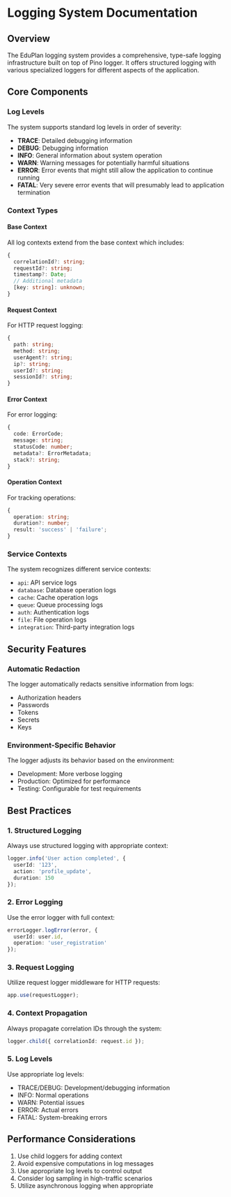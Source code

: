 # Logging System Documentation

## Overview
The EduPlan logging system provides a comprehensive, type-safe logging infrastructure built on top of Pino logger. It offers structured logging with various specialized loggers for different aspects of the application.

## Core Components

### Log Levels
The system supports standard log levels in order of severity:
- **TRACE**: Detailed debugging information
- **DEBUG**: Debugging information
- **INFO**: General information about system operation
- **WARN**: Warning messages for potentially harmful situations
- **ERROR**: Error events that might still allow the application to continue running
- **FATAL**: Very severe error events that will presumably lead to application termination

### Context Types

#### Base Context
All log contexts extend from the base context which includes:
```typescript
{
  correlationId?: string;
  requestId?: string;
  timestamp?: Date;
  // Additional metadata
  [key: string]: unknown;
}
```

#### Request Context
For HTTP request logging:
```typescript
{
  path: string;
  method: string;
  userAgent?: string;
  ip?: string;
  userId?: string;
  sessionId?: string;
}
```

#### Error Context
For error logging:
```typescript
{
  code: ErrorCode;
  message: string;
  statusCode: number;
  metadata?: ErrorMetadata;
  stack?: string;
}
```

#### Operation Context
For tracking operations:
```typescript
{
  operation: string;
  duration?: number;
  result: 'success' | 'failure';
}
```

### Service Contexts
The system recognizes different service contexts:
- `api`: API service logs
- `database`: Database operation logs
- `cache`: Cache operation logs
- `queue`: Queue processing logs
- `auth`: Authentication logs
- `file`: File operation logs
- `integration`: Third-party integration logs

## Security Features

### Automatic Redaction
The logger automatically redacts sensitive information from logs:
- Authorization headers
- Passwords
- Tokens
- Secrets
- Keys

### Environment-Specific Behavior
The logger adjusts its behavior based on the environment:
- Development: More verbose logging
- Production: Optimized for performance
- Testing: Configurable for test requirements

## Best Practices

### 1. Structured Logging
Always use structured logging with appropriate context:
```typescript
logger.info('User action completed', {
  userId: '123',
  action: 'profile_update',
  duration: 150
});
```

### 2. Error Logging
Use the error logger with full context:
```typescript
errorLogger.logError(error, {
  userId: user.id,
  operation: 'user_registration'
});
```

### 3. Request Logging
Utilize request logger middleware for HTTP requests:
```typescript
app.use(requestLogger);
```

### 4. Context Propagation
Always propagate correlation IDs through the system:
```typescript
logger.child({ correlationId: request.id });
```

### 5. Log Levels
Use appropriate log levels:
- TRACE/DEBUG: Development/debugging information
- INFO: Normal operations
- WARN: Potential issues
- ERROR: Actual errors
- FATAL: System-breaking errors

## Performance Considerations
1. Use child loggers for adding context
2. Avoid expensive computations in log messages
3. Use appropriate log levels to control output
4. Consider log sampling in high-traffic scenarios
5. Utilize asynchronous logging when appropriate
